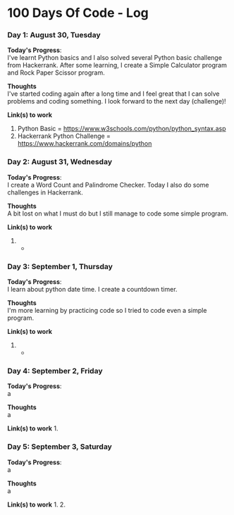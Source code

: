 # 100 Days Of Code - Log

### Day 1: August 30, Tuesday

**Today's Progress**:\
I've learnt Python basics and I also solved several Python basic challenge from Hackerrank. After some learning, I create a Simple Calculator program and Rock Paper Scissor program.

**Thoughts**\
I've started coding again after a long time and I feel great that I can solve problems and coding something. I look forward to the next day (challenge)!

**Link(s) to work**
1. Python Basic = https://www.w3schools.com/python/python_syntax.asp 
2. Hackerrank Python Challenge = https://www.hackerrank.com/domains/python


### Day 2: August 31, Wednesday

**Today's Progress**:\
I create a Word Count and Palindrome Checker. Today I also do some challenges in Hackerrank.

**Thoughts**\
A bit lost on what I must do but I still manage to code some simple program.

**Link(s) to work**
1. -


### Day 3: September 1, Thursday

**Today's Progress**:\
I learn about python date time. I create a countdown timer.

**Thoughts**\
I'm more learning by practicing code so I tried to code even a simple program.

**Link(s) to work**
1. -


### Day 4: September 2, Friday

**Today's Progress**:\
a

**Thoughts**\
a

**Link(s) to work**
1. 


### Day 5: September 3, Saturday

**Today's Progress**:\
a

**Thoughts**\
a

**Link(s) to work**
1. 
2. 
